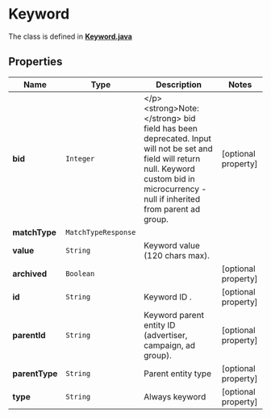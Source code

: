 

# Keyword

The class is defined in **[Keyword.java](../../src/main/java/org/openapitools/model/Keyword.java)**

## Properties

Name | Type | Description | Notes
------------ | ------------- | ------------- | -------------
**bid** | `Integer` | &lt;/p&gt;&lt;strong&gt;Note:&lt;/strong&gt; bid field has been deprecated. Input will not be set and field will return null. Keyword custom bid in microcurrency - null if inherited from parent ad group. |  [optional property]
**matchType** | `MatchTypeResponse` |  | 
**value** | `String` | Keyword value (120 chars max). | 
**archived** | `Boolean` |  |  [optional property]
**id** | `String` | Keyword ID . |  [optional property]
**parentId** | `String` | Keyword parent entity ID (advertiser, campaign, ad group). |  [optional property]
**parentType** | `String` | Parent entity type |  [optional property]
**type** | `String` | Always keyword |  [optional property]










